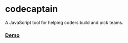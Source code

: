 codecaptain
===========

A JavaScript tool for helping coders build and pick teams.

### [Demo](https://cdn.rawgit.com/SeattlePubJS/codecaptain/552ac64df30cd56a0c2021c696a5f314a9b8e05f/app/index.html)
